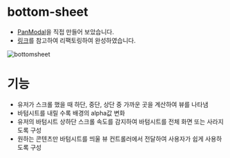 # bottom-sheet
- [PanModal](https://github.com/slackhq/PanModal)을 직접 만들어 보았습니다.
- [링크](https://velog.io/@dd3557/iOS-14-Auto-Layout%EC%9D%84-%EC%9D%B4%EC%9A%A9%ED%95%98%EC%97%AC-%ED%8E%98%EC%9D%B4%EC%8A%A4%EB%B6%81%EC%9D%98-Bottom-Sheet%EC%9D%84-%EB%A7%8C%EB%93%A4%EC%96%B4%EB%B3%B4%EC%9E%90-Part-1)를 참고하여 리팩토링하여 완성하였습니다.


![bottomsheet](https://github.com/hililyy/bottom-sheet/assets/76806444/7df25f75-2038-4b1e-9d2c-560bb1a32815)


# 기능
- 유저가 스크롤 했을 때  하단, 중단, 상단 중 가까운 곳을 계산하여 뷰를 나타냄
- 바텀시트를 내릴 수록 배경의 alpha값 변화
- 유저의 바텀시트 상하단 스크롤 속도를 감지하여 바텀시트를 전체 화면 또는 사라지도록 구성
- 원하는 콘텐츠만 바텀시트를 띄울 뷰 컨트롤러에서 전달하여 사용자가 쉽게 사용하도록 구성
